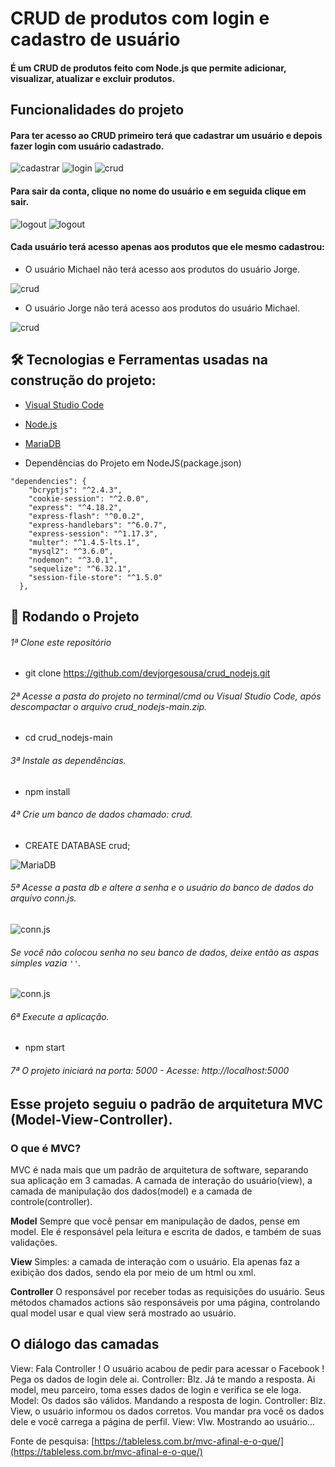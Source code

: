 # CRUD de produtos com login e cadastro de usuário

#### É um CRUD de produtos feito com Node.js que permite adicionar, visualizar, atualizar e excluir produtos. 

## Funcionalidades do projeto

#### Para ter acesso ao CRUD primeiro terá que cadastrar um usuário e depois fazer login com usuário cadastrado.

![cadastrar](./Screenshots/cadastrar.png)
![login](./Screenshots/login.png)
![crud](./Screenshots/crud.png)

#### Para sair da conta, clique no nome do usuário e em seguida clique em sair.

![logout](./Screenshots/logout.png)
![logout](./Screenshots/logout2.png)

#### Cada usuário terá acesso apenas aos produtos que ele mesmo cadastrou: 

* O usuário Michael não terá acesso aos produtos do usuário Jorge.

![crud](./Screenshots/crud2.png)

* O usuário Jorge não terá acesso aos produtos do usuário Michael.

![crud](./Screenshots/crud3.png)

## 🛠 Tecnologias e Ferramentas usadas na construção do projeto:

- [Visual Studio Code](https://code.visualstudio.com/)

- [Node.js](https://nodejs.org/en/)
- [MariaDB](https://mariadb.org/)
- Dependências do Projeto em NodeJS(package.json)  
```
"dependencies": {
    "bcryptjs": "^2.4.3",
    "cookie-session": "^2.0.0",
    "express": "^4.18.2",
    "express-flash": "^0.0.2",
    "express-handlebars": "^6.0.7",
    "express-session": "^1.17.3",
    "multer": "^1.4.5-lts.1",
    "mysql2": "^3.6.0",
    "nodemon": "^3.0.1",
    "sequelize": "^6.32.1",
    "session-file-store": "^1.5.0"
  },
```

## 🎲 Rodando o Projeto 

###### 1ª Clone este repositório
* git clone https://github.com/devjorgesousa/crud_nodejs.git

###### 2ª Acesse a pasta do projeto no terminal/cmd ou Visual Studio Code, após descompactar o arquivo crud_nodejs-main.zip.
* cd crud_nodejs-main

###### 3ª Instale as dependências.
* npm install

###### 4ª Crie um banco de dados chamado: crud.
* CREATE DATABASE crud;

![MariaDB](./Screenshots/mariadb.png)

###### 5ª Acesse a pasta db e altere a senha e o usuário do banco de dados do arquivo conn.js.

![conn.js](./Screenshots/conn.png)

###### Se você não colocou senha no seu banco de dados, deixe então as aspas simples vazia ```''```.

![conn.js](./Screenshots/conn2.png)

###### 6ª Execute a aplicação.
* npm start

###### 7ª O projeto iniciará na porta: 5000 - Acesse: http://localhost:5000

## Esse projeto seguiu o padrão de arquitetura MVC (Model-View-Controller).

### O que é MVC?

MVC é nada mais que um padrão de arquitetura de software, separando sua aplicação em 3 camadas. A camada de interação do usuário(view), a camada de manipulação dos dados(model) e a camada de controle(controller).

**Model**
Sempre que você pensar em manipulação de dados, pense em model. Ele é responsável pela leitura e escrita de dados, e também de suas validações.

**View**
Simples: a camada de interação com o usuário. Ela apenas faz a  exibição dos dados, sendo ela por meio de um html ou xml.

**Controller**
O responsável por receber todas as requisições do usuário. Seus métodos chamados actions são responsáveis por uma página, controlando qual model usar e qual view será mostrado ao usuário.

## O diálogo das camadas

View: Fala Controller ! O usuário acabou de pedir para acessar o Facebook ! Pega os dados de login dele ai. Controller: Blz. Já te mando a resposta. Ai model, meu parceiro, toma esses dados de login e verifica se ele loga. Model: Os dados são válidos. Mandando a resposta de login. Controller: Blz. View, o usuário informou os dados corretos. Vou mandar pra você os dados dele e você carrega a página de perfil. View: Vlw. Mostrando ao usuário…

Fonte de pesquisa: [https://tableless.com.br/mvc-afinal-e-o-que/](https://tableless.com.br/mvc-afinal-e-o-que/)

